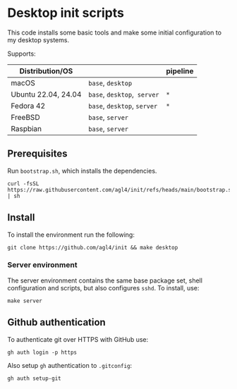 # Desktop init scripts

This code installs some basic tools and make some initial configuration to my
desktop systems.

Supports:

| Distribution/OS     |                             | pipeline |
|---------------------|-----------------------------|----------|
| macOS               | `base`, `desktop`           |          |
| Ubuntu 22.04, 24.04 | `base`, `desktop`,` server` | `*`      |
| Fedora 42           | `base`, `desktop`, `server` | `*`      |
| FreeBSD             | `base`, `server`            |          |
| Raspbian            | `base`, `server`            |          |

## Prerequisites

Run `bootstrap.sh`, which installs the dependencies.

```shell
curl -fsSL https://raw.githubusercontent.com/agl4/init/refs/heads/main/bootstrap.sh | sh
```

## Install

To install the environment run the following:

```shell
git clone https://github.com/agl4/init && make desktop
```

### Server environment

The server environment contains the same base package set, shell configuration and scripts, but also configures `sshd`. To install, use:

```shell
make server
```

## Github authentication

To authenticate git over HTTPS with GitHub use:

```shell
gh auth login -p https
```

Also setup `gh` authentication to `.gitconfig`:

```shell
gh auth setup-git
```
